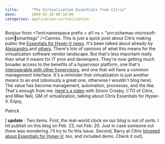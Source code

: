 ```yaml
---
title:      "The Virtualization Essentials from Citrix"
date:       2009-02-20 00:10:00
categories: application-virtualization
---
```

Bonjour from <?xml:namespace prefix = st1 ns = "urn:schemas-microsoft-com:office:smarttags" />Cannes. This is just a quick post about Citrix making public the [Essentials for Hyper-V new](http://www.citrix.com/English/NE/news/news.asp?newsID=1687128 "Citrix news release")[s](http://www.citrix.com/English/NE/news/news.asp?newsID=1687128 "Citrix news release"). It's been talked about already by [Alessandro ](http://www.virtualization.info/2009/02/citrix-to-release-xenserver-for-free.html "Virtualization.info")and [others](http://practical-tech.com/infrastructure/citrix-to-offer-free-xenserver-virtualization/ "Stephen Vaughn-Nichols"). There's lots of opinions of what this means for the virtualization software vendor landscape. But that's less important really than what it means for IT pros and developers. They're now getting much broader access to the benefits of a hypervisor platform, one that's [interoperable with other hypervisors](http://blog.scottlowe.org/2009/02/19/citrix-open-sources-their-vhd-implementation/ "Scott Lowe blog"), and one that will have a common management interface. It's a reminder that virtualization is just another means to an end (obviously a great one, otherwise I wouldn't blog here). The value has become management, automation, processes, and the like. That's enough from me. [Here's a video](http://www.microsoft.com/emea/presscentre/pressreleases/CitrixPR_230209.mspx "Simon and Mike Video") with Simon Crosby, CTO of Citrix, and Mike Neil, GM of virtualization, talking about Citrix Essentials for Hyper-V. Enjoy,

Patrick

[ **update** : Two items. First, the real-world clock on our blog is out of sorts. I hit publish on this blog on Feb. 23, not Feb. 20. Just in case someone out there was wondering. I'll try to fix this issue. Second, Barry at Citrix [blogged about Essentials for Hyper-V](http://community.citrix.com/blogs/citrite/barryf/ "BarryF blog at Citrix"), too, and included demo. Check it out].
